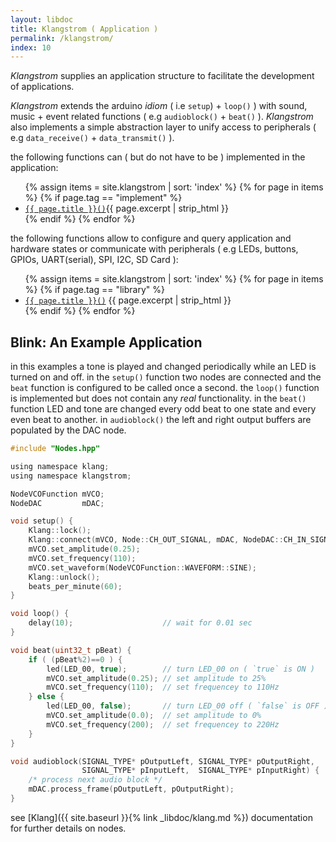 ```yaml
---
layout: libdoc
title: Klangstrom ( Application )
permalink: /klangstrom/
index: 10
---
```


*Klangstrom* supplies an application structure to facilitate the development of applications. 

*Klangstrom* extends the arduino *idiom* ( i.e `setup`) + `loop()` ) with sound, music + event related functions ( e.g `audioblock()` + `beat()` ). *Klangstrom* also implements a simple abstraction layer to unify access to peripherals ( e.g `data_receive()` + `data_transmit()` ).

the following functions can ( but do not have to be ) implemented in the application:

<ul>
{% assign items = site.klangstrom | sort: 'index' %}
{% for page in items %}
    {% if page.tag == "implement" %}
    <li><code><a href="{{ page.url | relative_url }}">{{ page.title }}()</a></code>{{ page.excerpt | strip_html }}</li>
    {% endif %}
{% endfor %}
</ul>

the following functions allow to configure and query application and hardware states or communicate with peripherals ( e.g LEDs, buttons, GPIOs, UART(serial), SPI, I2C, SD Card ):

<ul>
{% assign items = site.klangstrom | sort: 'index' %}
{% for page in items %}
    {% if page.tag == "library" %}
    <li>
    <code><a href="{{ page.url | relative_url }}">{{ page.title }}()</a></code> {{ page.excerpt | strip_html }}
    </li>
    {% endif %}
{% endfor %}
</ul>

## Blink: An Example Application

in this examples a tone is played and changed periodically while an LED is turned on and off. in the `setup()` function two nodes are connected and the `beat` function is configured to be called once a second. the `loop()` function is implemented but does not contain any *real* functionality. in the `beat()` function LED and tone are changed every odd beat to one state and every even beat to another. in `audioblock()` the left and right output buffers are populated by the DAC node.

```c
#include "Nodes.hpp"

using namespace klang;
using namespace klangstrom;

NodeVCOFunction mVCO;
NodeDAC         mDAC;

void setup() {
    Klang::lock();
    Klang::connect(mVCO, Node::CH_OUT_SIGNAL, mDAC, NodeDAC::CH_IN_SIGNAL_LEFT);
    mVCO.set_amplitude(0.25);
    mVCO.set_frequency(110);
    mVCO.set_waveform(NodeVCOFunction::WAVEFORM::SINE);
    Klang::unlock();
    beats_per_minute(60);
}

void loop() {
    delay(10);                    // wait for 0.01 sec
}

void beat(uint32_t pBeat) {
    if ( (pBeat%2)==0 ) {
        led(LED_00, true);        // turn LED_00 on ( `true` is ON )
        mVCO.set_amplitude(0.25); // set amplitude to 25%
        mVCO.set_frequency(110);  // set frequencey to 110Hz
    } else {
        led(LED_00, false);       // turn LED_00 off ( `false` is OFF )
        mVCO.set_amplitude(0.0);  // set amplitude to 0%
        mVCO.set_frequency(200);  // set frequencey to 220Hz
    }
}

void audioblock(SIGNAL_TYPE* pOutputLeft, SIGNAL_TYPE* pOutputRight, 
                SIGNAL_TYPE* pInputLeft,  SIGNAL_TYPE* pInputRight) {
    /* process next audio block */
    mDAC.process_frame(pOutputLeft, pOutputRight); 
}
```

see [Klang]({{ site.baseurl }}{% link _libdoc/klang.md %}) documentation for further details on nodes.